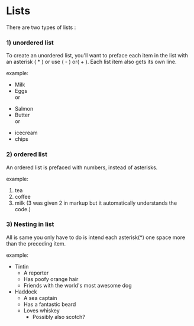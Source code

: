 # Lists

There are two types of lists :

### 1) unordered list
To create an unordered list, you'll want to preface each item in the list with an asterisk ( * ) or use ( - ) or( + ). Each list item also gets its own line. 

example:
* Milk 
* Eggs  
or
+ Salmon
+ Butter  
 or
 - icecream
 - chips

### 2) ordered list
An ordered list is prefaced with numbers, instead of asterisks.

example:
1. tea
2. coffee
2. milk  (3 was given 2 in markup but it automatically understands the code.)

### 3) Nesting in list
All is same you only have to do is intend each asterisk(*) one space more than the preceding item.

example: 
* Tintin
    * A reporter
    * Has poofy orange hair
    * Friends with the world's most awesome dog
* Haddock
    * A sea captain
    * Has a fantastic beard
    * Loves whiskey
        * Possibly also scotch?
